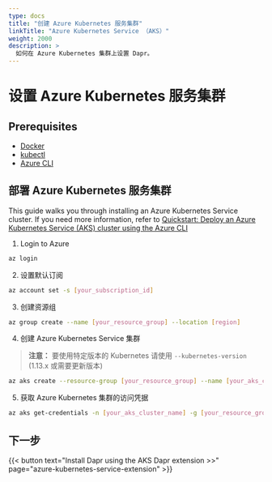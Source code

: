 ```yaml
---
type: docs
title: "创建 Azure Kubernetes 服务集群"
linkTitle: "Azure Kubernetes Service （AKS）"
weight: 2000
description: >
  如何在 Azure Kubernetes 集群上设置 Dapr。
---
```


# 设置 Azure Kubernetes 服务集群

## Prerequisites

- [Docker](https://docs.docker.com/install/)
- [kubectl](https://kubernetes.io/docs/tasks/tools/)
- [Azure CLI](https://docs.microsoft.com/cli/azure/install-azure-cli?view=azure-cli-latest)

## 部署 Azure Kubernetes 服务集群

This guide walks you through installing an Azure Kubernetes Service cluster. If you need more information, refer to [Quickstart: Deploy an Azure Kubernetes Service (AKS) cluster using the Azure CLI](https://docs.microsoft.com/azure/aks/kubernetes-walkthrough)

1. Login to Azure

```bash
az login
```

2. 设置默认订阅

```bash
az account set -s [your_subscription_id]
```

3. 创建资源组

```bash
az group create --name [your_resource_group] --location [region]
```

4. 创建 Azure Kubernetes Service 集群

> **注意：** 要使用特定版本的 Kubernetes 请使用 `--kubernetes-version` (1.13.x 或需要更新版本)

```bash
az aks create --resource-group [your_resource_group] --name [your_aks_cluster_name] --node-count 2 --enable-addons http_application_routing --generate-ssh-keys
```

5. 获取 Azure Kubernetes 集群的访问凭据

```bash
az aks get-credentials -n [your_aks_cluster_name] -g [your_resource_group]
```

## 下一步

{{< button text="Install Dapr using the AKS Dapr extension >>" page="azure-kubernetes-service-extension" >}}
